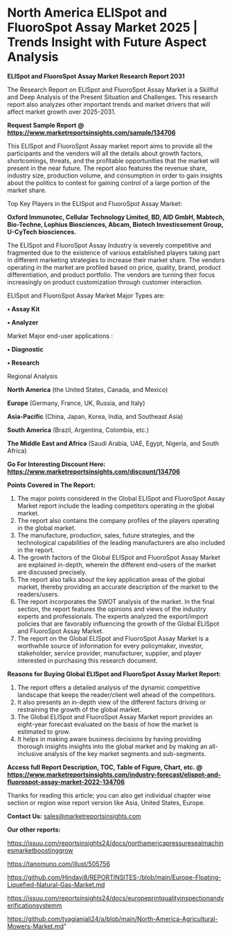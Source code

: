 # North America ELISpot and FluoroSpot Assay Market 2025 | Trends Insight with Future Aspect Analysis

<strong>ELISpot and FluoroSpot Assay Market Research Report 2031</strong>

The Research Report on ELISpot and FluoroSpot Assay Market is a Skillful and Deep Analysis of the Present Situation and Challenges. This research report also analyzes other important trends and market drivers that will affect market growth over 2025-2031.

<strong>Request Sample Report @ <a href=https://www.marketreportsinsights.com/sample/134706>https://www.marketreportsinsights.com/sample/134706</a></strong>

This ELISpot and FluoroSpot Assay market report aims to provide all the participants and the vendors will all the details about growth factors, shortcomings, threats, and the profitable opportunities that the market will present in the near future. The report also features the revenue share, industry size, production volume, and consumption in order to gain insights about the politics to contest for gaining control of a large portion of the market share.

Top Key Players in the ELISpot and FluoroSpot Assay Market:

<strong>Oxford Immunotec, Cellular Technology Limited, BD, AID GmbH, Mabtech, Bio-Techne, Lophius Biosciences, Abcam, Biotech Investissement Group, U-CyTech biosciences.</strong>

The ELISpot and FluoroSpot Assay Industry is severely competitive and fragmented due to the existence of various established players taking part in different marketing strategies to increase their market share. The vendors operating in the market are profiled based on price, quality, brand, product differentiation, and product portfolio. The vendors are turning their focus increasingly on product customization through customer interaction.

ELISpot and FluoroSpot Assay Market Major Types are:

<strong>• Assay Kit

• Analyzer</strong>

Market Major end-user applications :

<strong>• Diagnostic

• Research</strong>

Regional Analysis

</u><strong><b>North America</b></strong> (the United States, Canada, and Mexico)

<strong><b>Europe </b></strong>(Germany, France, UK, Russia, and Italy)

<strong><b>Asia-Pacific</b></strong> (China, Japan, Korea, India, and Southeast Asia)

<strong><b>South America</b></strong> (Brazil, Argentina, Colombia, etc.)

<strong><b>The Middle East and Africa</b></strong> (Saudi Arabia, UAE, Egypt, Nigeria, and South Africa)

<strong>Go For Interesting Discount Here: <a href=https://www.marketreportsinsights.com/discount/134706>https://www.marketreportsinsights.com/discount/134706</a></strong>

<strong>Points Covered in The Report:</strong>
<ol>
  <li>The major points considered in the Global ELISpot and FluoroSpot Assay Market report include the leading competitors operating in the global market.</li>
  <li>The report also contains the company profiles of the players operating in the global market.</li>
  <li>The manufacture, production, sales, future strategies, and the technological capabilities of the leading manufacturers are also included in the report.</li>
  <li>The growth factors of the Global ELISpot and FluoroSpot Assay Market are explained in-depth, wherein the different end-users of the market are discussed precisely.</li>
  <li>The report also talks about the key application areas of the global market, thereby providing an accurate description of the market to the readers/users.</li>
  <li>The report incorporates the SWOT analysis of the market. In the final section, the report features the opinions and views of the industry experts and professionals. The experts analyzed the export/import policies that are favorably influencing the growth of the Global ELISpot and FluoroSpot Assay Market.</li>
  <li>The report on the Global ELISpot and FluoroSpot Assay Market is a worthwhile source of information for every policymaker, investor, stakeholder, service provider, manufacturer, supplier, and player interested in purchasing this research document.</li>
</ol>
<strong>Reasons for Buying Global ELISpot and FluoroSpot Assay Market Report:</strong>

<ol>
  <li>The report offers a detailed analysis of the dynamic competitive landscape that keeps the reader/client well ahead of the competitors.</li>
  <li>It also presents an in-depth view of the different factors driving or restraining the growth of the global market.</li>
  <li>The Global ELISpot and FluoroSpot Assay Market report provides an eight-year forecast evaluated on the basis of how the market is estimated to grow.</li>
  <li>It helps in making aware business decisions by having providing thorough insights insights into the global market and by making an all-inclusive analysis of the key market segments and sub-segments.</li>
</ol>
<strong>Access full Report Description, TOC, Table of Figure, Chart, etc. @ <a href=https://www.marketreportsinsights.com/industry-forecast/elispot-and-fluorospot-assay-market-2022-134706>https://www.marketreportsinsights.com/industry-forecast/elispot-and-fluorospot-assay-market-2022-134706</a></strong>


Thanks for reading this article; you can also get individual chapter wise section or region wise report version like Asia, United States, Europe.

<strong>Contact Us:</strong>
sales@marketreportsinsights.com

<strong>Our other reports:</strong>

<a href=https://issuu.com/reportsinsights24/docs/northamericapressuresealmachinesmarketboostinggrow>https://issuu.com/reportsinsights24/docs/northamericapressuresealmachinesmarketboostinggrow</a>

<a href=https://tanomuno.com/illust/505756>https://tanomuno.com/illust/505756</a>

<a href=https://github.com/Hindavi8/REPORTINSITES-/blob/main/Europe-Floating-Liquefied-Natural-Gas-Market.md>https://github.com/Hindavi8/REPORTINSITES-/blob/main/Europe-Floating-Liquefied-Natural-Gas-Market.md</a>

<a href=https://issuu.com/reportsinsights24/docs/europeprintqualityinspectionandverificationsystemm>https://issuu.com/reportsinsights24/docs/europeprintqualityinspectionandverificationsystemm</a>

<a href=https://github.com/tyagianjali24/a/blob/main/North-America-Agricultural-Mowers-Market.md>https://github.com/tyagianjali24/a/blob/main/North-America-Agricultural-Mowers-Market.md</a>"

